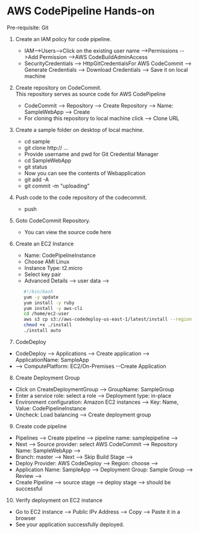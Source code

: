 # AWS CodePipeline Hands-on
Pre-requisite: Git
1. Create an IAM policy for code pipeline.<br>
   - IAM-->Users-->Click on the existing user name -->Permissions -->Add Permission -->AWS CodeBuildAdminAccess<br>
   - SecurityCredentials --> HttpGitCredentialsFor AWS CodeCommit --> Generate Credentials --> Download Credentials --> Save it on local machine <br>

2. Create repository on CodeCommit.<br>
   This repository serves as source code for AWS CodePipeline <br>
   - CodeCommit --> Repository --> Create Repository --> Name: SampleWebApp --> Create <br>
   - For cloning this repository to local machine click --> Clone URL <br>

3. Create a sample folder on desktop of local machine.<br>
   - cd sample <br>
   - git clone http:// ...<br>
   - Provide username and pwd for Git Credential Manager <br>
   - cd SampleWebApp<br>
   - git status<br>
   - Now you can see the contents of Webapplication<br>
   - git add -A<br>
   - git commit -m "uploading"<br>

4. Push code to the code repository of the codecommit.<br>
   - push <br>

5. Goto CodeCommit Repository.<br>
   - You can view the source code here<br>

6. Create an EC2 Instance <br>
    - Name: CodePipelineInstance<br>
    - Choose AMI Linux<br>
    - Instance Type: t2.micro
    - Select key pair
    - Advanced Details --> user data -->
   ```sh
      #!/bin/bash
      yum -y update
      yum install -y ruby
      yum install -y aws-cli
      cd /home/ec2-user
      aws s3 cp s3://aws-codedeploy-us-east-1/latest/install --region us-east-1
      chmod +x ./install
      ./install auto
   ```

7. CodeDeploy<br>
  - CodeDeploy --> Applications --> Create application --> ApplicationName: SampleApp <br>
  - --> ComputePlatform: EC2/On-Premises --Create Application

8. Create Deployment Group<br>
  - Click on CreateDeploymentGroup --> GroupName: SampleGroup <br>
  - Enter a service role: select a role --> Deployment type: in-place <br>
  - Environment configuration: Amazon EC2 instances --> Key: Name, Value: CodePipelineInstance<br>
  - Uncheck: Load balancing --> Create deployment group <br>

9. Create code pipeline<br>
  - Pipelines --> Create pipeline --> pipeline name: samplepipeline --><br>
  - Next --> Source provider: select AWS CodeCommit --> Repository Name: SampleWebApp --><br>
  - Branch: master --> Next --> Skip Build Stage --> <br>
  - Deploy Provider: AWS CodeDeploy --> Region: choose --> <br>
  - Application Name: SampleApp --> Deployment Group: Sample Group --> Review --><br>
  - Create Pipeline --> source stage --> deploy stage --> should be successful<br>

10. Verify deployment on EC2 instance<br>
  - Go to EC2 instance --> Public IPv Address --> Copy --> Paste it in a browser <br>
  - See your application successfully deployed.
